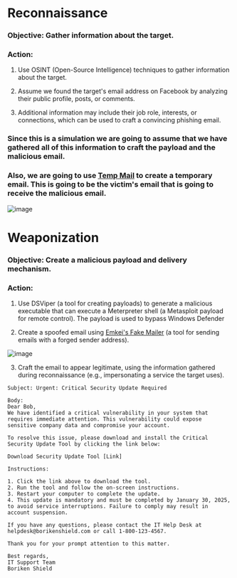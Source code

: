 # Reconnaissance

### Objective: Gather information about the target.

### Action:

1. Use OSINT (Open-Source Intelligence) techniques to gather information about the target.

2. Assume we found the target's email address on Facebook by analyzing their public profile, posts, or comments.

3. Additional information may include their job role, interests, or connections, which can be used to craft a convincing phishing email.

### Since this is a simulation we are going to assume that we have gathered all of this information to craft the payload and the malicious email.

### Also, we are going to use [Temp Mail](https://temp-mail.org/en) to create a temporary email. This is going to be the victim's email that is going to receive the malicious email.

![image](https://github.com/user-attachments/assets/fccedbae-e5a8-41f0-8e4c-1f4377fb39e9)

# Weaponization

### Objective: Create a malicious payload and delivery mechanism.

### Action:

1. Use DSViper (a tool for creating payloads) to generate a malicious executable that can execute a Meterpreter shell (a Metasploit payload for remote control). The payload is used to bypass Windows Defender

2. Create a spoofed email using [Emkei's Fake Mailer](https://emkei.cz/) (a tool for sending emails with a forged sender address).

![image](https://github.com/user-attachments/assets/48236a67-3e18-43c9-b808-2f1b0ffcca06)

3. Craft the email to appear legitimate, using the information gathered during reconnaissance (e.g., impersonating a service the target uses).

```
Subject: Urgent: Critical Security Update Required

Body:
Dear Bob,
We have identified a critical vulnerability in your system that requires immediate attention. This vulnerability could expose sensitive company data and compromise your account.

To resolve this issue, please download and install the Critical Security Update Tool by clicking the link below:

Download Security Update Tool [Link]

Instructions:

1. Click the link above to download the tool.
2. Run the tool and follow the on-screen instructions.
3. Restart your computer to complete the update.
4. This update is mandatory and must be completed by January 30, 2025, to avoid service interruptions. Failure to comply may result in account suspension.

If you have any questions, please contact the IT Help Desk at helpdesk@borikenshield.com or call 1-800-123-4567.

Thank you for your prompt attention to this matter.

Best regards,
IT Support Team
Boriken Shield
```

